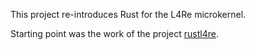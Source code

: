 This project re-introduces Rust for the L4Re microkernel. 

Starting point was the work of the project [rustl4re](https://github.com/humenda/rustl4re). 
